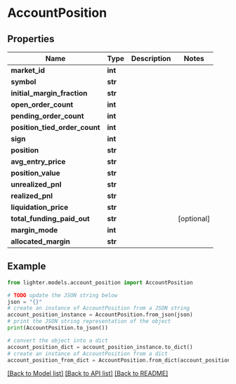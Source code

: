 # AccountPosition


## Properties

Name | Type | Description | Notes
------------ | ------------- | ------------- | -------------
**market_id** | **int** |  | 
**symbol** | **str** |  | 
**initial_margin_fraction** | **str** |  | 
**open_order_count** | **int** |  | 
**pending_order_count** | **int** |  | 
**position_tied_order_count** | **int** |  | 
**sign** | **int** |  | 
**position** | **str** |  | 
**avg_entry_price** | **str** |  | 
**position_value** | **str** |  | 
**unrealized_pnl** | **str** |  | 
**realized_pnl** | **str** |  | 
**liquidation_price** | **str** |  | 
**total_funding_paid_out** | **str** |  | [optional] 
**margin_mode** | **int** |  | 
**allocated_margin** | **str** |  | 

## Example

```python
from lighter.models.account_position import AccountPosition

# TODO update the JSON string below
json = "{}"
# create an instance of AccountPosition from a JSON string
account_position_instance = AccountPosition.from_json(json)
# print the JSON string representation of the object
print(AccountPosition.to_json())

# convert the object into a dict
account_position_dict = account_position_instance.to_dict()
# create an instance of AccountPosition from a dict
account_position_from_dict = AccountPosition.from_dict(account_position_dict)
```
[[Back to Model list]](../README.md#documentation-for-models) [[Back to API list]](../README.md#documentation-for-api-endpoints) [[Back to README]](../README.md)


